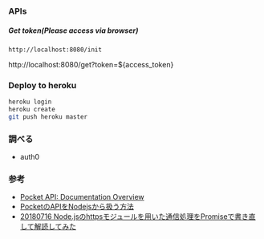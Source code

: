 ### APIs
##### Get token(Please access via browser)
```
http://localhost:8080/init
```

http://localhost:8080/get?token=${access_token}

### Deploy to heroku
```bash
heroku login
heroku create
git push heroku master
```

### 調べる
* auth0

### 参考
* [Pocket API: Documentation Overview](https://getpocket.com/developer/docs/overview)
* [PocketのAPIをNodejsから扱う方法](https://blog.leko.jp/post/how-to-treat-pocket-api-with-js/)
* [20180716 Node.jsのhttpsモジュールを用いた通信処理をPromiseで書き直して解読してみた](https://ky-yk-d.hatenablog.com/entry/2018/07/16/011748)